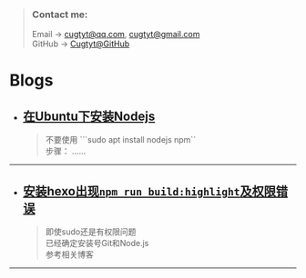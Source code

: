 > ### Contact me:  
> Email -> <cugtyt@qq.com>, <cugtyt@gmail.com>  
> GitHub -> [Cugtyt@GitHub](https://github.com/Cugtyt)

# **Blogs**
- ## [**在Ubuntu下安装Nodejs**](https://cugtyt.github.io/blog/201710251850)
    > 不要使用 ```sudo apt install nodejs npm``   
    > 步骤： ......
---
- ## [**安装hexo出现`npm run build:highlight`及权限错误**](https://cugtyt.github.io/blog/201710251851)
    > 即使sudo还是有权限问题  
    > 已经确定安装号Git和Node.js  
    > 参考相关博客
---
